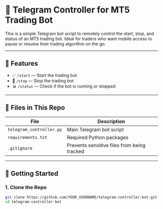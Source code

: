 # 📲 Telegram Controller for MT5 Trading Bot

This is a simple Telegram bot script to remotely control the start, stop, and status of an MT5 trading bot. Ideal for traders who want mobile access to pause or resume their trading algorithm on the go.

---

## 🔧 Features

- ✅ `/start` — Start the trading bot
- 🛑 `/stop` — Stop the trading bot
- 📊 `/status` — Check if the bot is running or stopped

---

## 📁 Files in This Repo

| File | Description |
|------|-------------|
| `telegram_controller.py` | Main Telegram bot script |
| `requirements.txt` | Required Python packages |
| `.gitignore` | Prevents sensitive files from being tracked |

---

## 🚀 Getting Started

### 1. Clone the Repo

```bash
git clone https://github.com/YOUR_USERNAME/telegram-controller-bot.git
cd telegram-controller-bot
